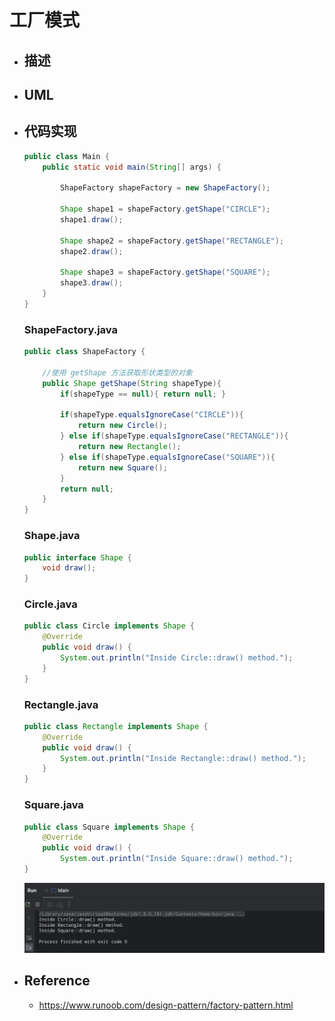 # 工厂模式

* ## 描述

* ## UML

* ## 代码实现

    ```java
    public class Main {
        public static void main(String[] args) {

            ShapeFactory shapeFactory = new ShapeFactory();

            Shape shape1 = shapeFactory.getShape("CIRCLE");
            shape1.draw();

            Shape shape2 = shapeFactory.getShape("RECTANGLE");
            shape2.draw();

            Shape shape3 = shapeFactory.getShape("SQUARE");
            shape3.draw();
        }
    }
    ```

    <!-- tabs:start -->
    ### **ShapeFactory.java**
    ```java
    public class ShapeFactory {
        
        //使用 getShape 方法获取形状类型的对象
        public Shape getShape(String shapeType){
            if(shapeType == null){ return null; }

            if(shapeType.equalsIgnoreCase("CIRCLE")){
                return new Circle();
            } else if(shapeType.equalsIgnoreCase("RECTANGLE")){
                return new Rectangle();
            } else if(shapeType.equalsIgnoreCase("SQUARE")){
                return new Square();
            }
            return null;
        }
    }
    ```
    ### **Shape.java**
    ```java
    public interface Shape {
        void draw();
    }
    ```
    ### **Circle.java**
    ```java
    public class Circle implements Shape {
        @Override
        public void draw() {
            System.out.println("Inside Circle::draw() method.");
        }
    }
    ```
    ### **Rectangle.java**
    ```java
    public class Rectangle implements Shape {
        @Override
        public void draw() {
            System.out.println("Inside Rectangle::draw() method.");
        }
    }
    ```
    ### **Square.java**
    ```java
    public class Square implements Shape {
        @Override
        public void draw() {
            System.out.println("Inside Square::draw() method.");
    }
    ```
    <!-- tabs:end -->

    ![](/.images/doc/advance/design-pattern/dp-factory-01.png ':size=80%')

* ## Reference

    + https://www.runoob.com/design-pattern/factory-pattern.html
